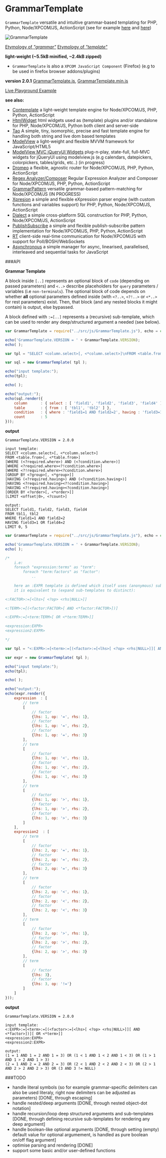 # GrammarTemplate

`GrammarTemplate` versatile and intuitive grammar-based templating for PHP, Python, Node/XPCOM/JS, ActionScript (see for example [here](https://github.com/foo123/Dialect) and [here](https://github.com/foo123/RhoLambda))


![GrammarTemplate](/grammartemplate.jpg)


[Etymology of *"grammar"*](http://www.etymonline.com/index.php?term=grammar)
[Etymology of *"template"*](http://www.etymonline.com/index.php?term=template)


**light-weight (~5.5kB minified, ~2.4kB zipped)**

* `GrammarTemplate` is also a `XPCOM JavaScript Component` (Firefox) (e.g to be used in firefox browser addons/plugins)


**version 2.0.1** [GrammarTemplate.js](https://raw.githubusercontent.com/foo123/GrammarTemplate/master/src/js/GrammarTemplate.js), [GrammarTemplate.min.js](https://raw.githubusercontent.com/foo123/GrammarTemplate/master/src/js/GrammarTemplate.min.js)

[Live Playground Example](https://foo123.github.io/examples/grammar-template)


**see also:**  

* [Contemplate](https://github.com/foo123/Contemplate) a light-weight template engine for Node/XPCOM/JS, PHP, Python, ActionScript
* [HtmlWidget](https://github.com/foo123/HtmlWidget) html widgets used as (template) plugins and/or standalone for PHP, Node/XPCOM/JS, Python both client and server-side
* [Tao](https://github.com/foo123/Tao.js) A simple, tiny, isomorphic, precise and fast template engine for handling both string and live dom based templates
* [ModelView](https://github.com/foo123/modelview.js) a light-weight and flexible MVVM framework for JavaScript/HTML5
* [ModelView MVC jQueryUI Widgets](https://github.com/foo123/modelview-widgets) plug-n-play, state-full, full-MVC widgets for jQueryUI using modelview.js (e.g calendars, datepickers, colorpickers, tables/grids, etc..) (in progress)
* [Dromeo](https://github.com/foo123/Dromeo) a flexible, agnostic router for Node/XPCOM/JS, PHP, Python, ActionScript
* [Regex Analyzer/Composer](https://github.com/foo123/RegexAnalyzer) Regular Expression Analyzer and Composer for Node/XPCOM/JS, PHP, Python, ActionScript
* [GrammarPattern](https://github.com/foo123/GrammarPattern) versatile grammar-based pattern-matching for Node/XPCOM/JS (IN PROGRESS)
* [Xpresion](https://github.com/foo123/Xpresion) a simple and flexible eXpression parser engine (with custom functions and variables support) for PHP, Python, Node/XPCOM/JS, ActionScript
* [Dialect](https://github.com/foo123/Dialect) a simple cross-platform SQL construction for PHP, Python, Node/XPCOM/JS, ActionScript
* [PublishSubscribe](https://github.com/foo123/PublishSubscribe) a simple and flexible publish-subscribe pattern implementation for Node/XPCOM/JS, PHP, Python, ActionScript
* [RT](https://github.com/foo123/RT) client-side real-time communication for Node/XPCOM/JS with support for Poll/BOSH/WebSockets
* [Asynchronous](https://github.com/foo123/asynchronous.js) a simple manager for async, linearised, parallelised, interleaved and sequential tasks for JavaScript


###API

**Grammar Template**

A block inside `[..]` represents an optional block of `code` (depending on passed parameters) and `<..>` describe placeholders for `query` parameters / variables (i.e `non-terminals`).
The optional block of code depends on whether **all** optional parameters defined inside (with `<?..>`, `<?!..>` or `<*..>` for rest parameters) exist. Then, that block (and any nested blocks it might contain) is output, else bypassed.

A block defined with `:=[..]` represents a (recursive) sub-template, which can be used to render any deep/structured argument a needed (see below).


```javascript
var GrammarTemplate = require("../src/js/GrammarTemplate.js"), echo = console.log;

echo('GrammarTemplate.VERSION = ' + GrammarTemplate.VERSION);
echo( );

var tpl = "SELECT <column.select>[, <*column.select>]\nFROM <table.from>[, <*table.from>][\nWHERE (<?required.where>) AND (<?condition.where>)][\nWHERE <?required.where><?!condition.where>][\nWHERE <?!required.where><?condition.where>][\nGROUP BY <?group>[, <*group>]][\nHAVING (<?required.having>) AND (<?condition.having>)][\nHAVING <?required.having><?!condition.having>][\nHAVING <?!required.having><?condition.having>][\nORDER BY <?order>[, <*order>]][\nLIMIT <offset|0>, <?count>]";

var sql = new GrammarTemplate( tpl );

echo("input template:");
echo(tpl);

echo( );

echo("output:");
echo(sql.render({
    column      : { select : [ 'field1', 'field2', 'field3', 'field4' ] },
    table       : { from : [ 'tbl1', 'tbl2' ] },
    condition   : { where : 'field1=1 AND field2=2', having : 'field3=1 OR field4=2' },
    count       : 5
}));
```

**output**
```text
GrammarTemplate.VERSION = 2.0.0

input template:
SELECT <column.select>[, <*column.select>]
FROM <table.from>[, <*table.from>]
[WHERE (<?required.where>) AND (<?condition.where>)]
[WHERE <?required.where><?!condition.where>]
[WHERE <?!required.where><?condition.where>]
[GROUP BY <?group>[, <*group>]]
[HAVING (<?required.having>) AND (<?condition.having>)]
[HAVING <?required.having><?!condition.having>]
[HAVING <?!required.having><?condition.having>]
[ORDER BY <?order>[, <*order>]]
[LIMIT <offset|0>, <?count>]

output:
SELECT field1, field2, field3, field4
FROM tbl1, tbl2
WHERE field1=1 AND field2=2
HAVING field3=1 OR field4=2
LIMIT 0, 5

```

```javascript
var GrammarTemplate = require("../src/js/GrammarTemplate.js"), echo = console.log;

echo('GrammarTemplate.VERSION = ' + GrammarTemplate.VERSION);
echo( );

/*
    i.e: 
    foreach "expression:terms" as "term":
        foreach "term:factors" as "factor":
            ..
    
    here an :EXPR template is defined which itself uses (anonymous) sub-templates
    it is equivalent to (expand sub-templates to distinct):

<:FACTOR>:=[<lhs>[ <?op> <rhs|NULL>]]

<:TERM>:=[(<factor:FACTOR>[ AND <*factor:FACTOR>])]

<:EXPR>:=[<term:TERM>[ OR <*term:TERM>]]

<expression:EXPR>
<expression2:EXPR>

*/

var tpl = "<:EXPR>:=[<term>:=[(<factor>:=[<lhs>[ <?op> <rhs|NULL>]][ AND <*factor>])][ OR <*term>]]<expression:EXPR>\n<expression2:EXPR>";

var expr = new GrammarTemplate( tpl );

echo("input template:");
echo(tpl);

echo( );

echo("output:");
echo(expr.render({
    expression  : [
        // term
        [
            // factor
            {lhs: 1, op: '=', rhs: 1},
            // factor
            {lhs: 1, op: '=', rhs: 2},
            // factor
            {lhs: 1, op: '=', rhs: 3}
        ],
        // term
        [
            // factor
            {lhs: 1, op: '<', rhs: 1},
            // factor
            {lhs: 1, op: '<', rhs: 2},
            // factor
            {lhs: 1, op: '<', rhs: 3}
        ],
        // term
        [
            // factor
            {lhs: 1, op: '>', rhs: 1},
            // factor
            {lhs: 1, op: '>', rhs: 2},
            // factor
            {lhs: 1, op: '>', rhs: 3}
        ]
    ],
    expression2  : [
        // term
        [
            // factor
            {lhs: 2, op: '=', rhs: 1},
            // factor
            {lhs: 2, op: '=', rhs: 2},
            // factor
            {lhs: 2, op: '=', rhs: 3}
        ],
        // term
        [
            // factor
            {lhs: 2, op: '<', rhs: 1},
            // factor
            {lhs: 2, op: '<', rhs: 2},
            // factor
            {lhs: 2, op: '<', rhs: 3}
        ],
        // term
        [
            // factor
            {lhs: 2, op: '>', rhs: 1},
            // factor
            {lhs: 2, op: '>', rhs: 2},
            // factor
            {lhs: 2, op: '>', rhs: 3}
        ],
        // term
        [
            // factor
            {lhs: 3},
            // factor
            {lhs: 3, op: '!='}
        ]
    ]
}));
```
**output**
```text
GrammarTemplate.VERSION = 2.0.0

input template:
<:EXPR>:=[<term>:=[(<factor>:=[<lhs>[ <?op> <rhs|NULL>]][ AND <*factor>])][ OR <*term>]]
<expression:EXPR>
<expression2:EXPR>

output:
(1 = 1 AND 1 = 2 AND 1 = 3) OR (1 < 1 AND 1 < 2 AND 1 < 3) OR (1 > 1 AND 1 > 2 AND 1 > 3)
(2 = 1 AND 2 = 2 AND 2 = 3) OR (2 < 1 AND 2 < 2 AND 2 < 3) OR (2 > 1 AND 2 > 2 AND 2 > 3) OR (3 AND 3 != NULL)
```

###TODO

* handle literal symbols (so for example grammar-specific delimiters can also be used literaly, right now delimiters can be adjusted as parameters) [DONE, through escaping]
* handle nested/deep arguments [DONE, through nested object-dot notation]
* handle recursion/loop deep structured arguments and sub-templates [DONE, through defining recursive sub-templates for rendering any deep argument]
* handle boolean-like optional arguments [DONE, through setting (empty) default value for optional argumement, is handled as pure boolean on/off flag argument]
* optimise parsing and rendering [DONE]
* support some basic and/or user-defined functions
